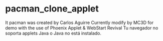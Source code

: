 # pacman_clone_applet
It pacman was created by Carlos Aguirre
Currently modify by MC3D for demo with the use of Phoenix Applet & WebStart Revival
<applet
      code="pacman.PantallaBienvenida"
      archive="PacMan.jar"
      width="800"
      height="600">
      <param name="background" value="black">
      <param name="speed" value="normal">
      Tu navegador no soporta applets Java o Java no está instalado.
    </applet>
